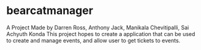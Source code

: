 # bearcatmanager
A Project Made by Darren Ross, Anthony Jack, Manikala Chevitipalli, Sai Achyuth Konda
This project hopes to create a application that can be used to create and manage events, and allow user to get tickets to events.
